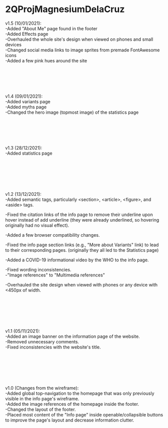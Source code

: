 # 2QProjMagnesiumDelaCruz

v1.5 (10/01/2021):<br>
-Added "About Me" page found in the footer<br>
-Added Effects page<br>
-Overhauled the whole site's design when viewed on phones and small devices<br>
-Changed social media links to image sprites from premade FontAwesome icons<br>
-Added a few pink hues around the site

<br><br><br><br>


v1.4 (09/01/2021):<br>
-Added variants page<br>
-Added myths page<br>
-Changed the hero image (topmost image) of the statistics page

<br><br><br><br>


v1.3 (28/12/2021):<br>
-Added statistics page

<br> <br> <br> <br> <br>

v1.2 (13/12/2021):<br>
-Added semantic tags, particularly \<section\>, \<article\>, \<figure\>, and \<aside\> tags.<br>

-Fixed the citation links of the info page to remove their underline upon hover instead of add underline (they were already underlined, so hovering originally had no visual effect).<br>

-Added a few browser compatibility changes.<br>

-Fixed the info page section links (e.g., "More about Variants" link) to lead to their corresponding pages. (originally they all led to the Statistics page)<br>

-Added a COVID-19 informational video by the WHO to the info page.<br>

-Fixed wording inconsistencies.<br>
	-"Image references" to "Multimedia references"<br>

-Overhauled the site design when viewed with phones or any device with <450px of width.



<br> <br> <br> <br> <br>




v1.1 (05/11/2021):<br>
-Added an image banner on the information page of the website.<br>
-Removed unnecessary comments.<br>
-Fixed inconsistencies with the website's title.

<br> <br> <br> <br> <br>



v1.0 (Changes from the wireframe):<br>
-Added global top-navigation to the homepage that was only previously visible in the info page's wireframe.<br>
-Added the image references of the homepage inside the footer.<br>
-Changed the layout of the footer.<br>
-Placed most content of the "Info page" inside openable/collapsible buttons to improve the page's layout and decrease information clutter.
